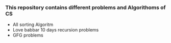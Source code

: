 ### This repository contains different problems and Algorithoms of CS  
* All sorting Algoritm
* Love babbar 10 days recursion problems
* GFG problems


 





